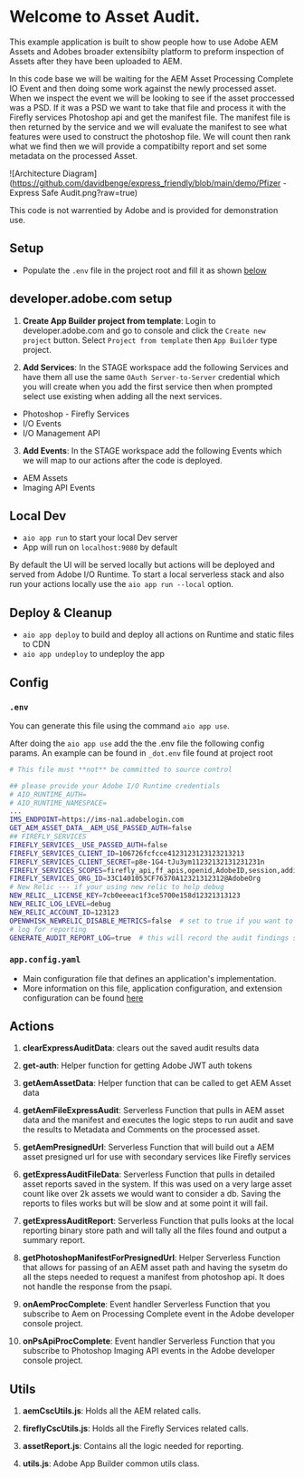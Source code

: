 # Welcome to Asset Audit.  
This example application is built to show people how to use Adobe AEM Assets and Adobes broader extensibilty platform to preform inspection of Assets after they have been uploaded to AEM.  

In this code base we will be waiting for the AEM Asset Processing Complete IO Event and then doing some work against the newly processed asset.  When we inspect the event we will be looking to see if the asset proccessed was a PSD.  If it was a PSD we want to take that file and process it with the Firefly services Photoshop api and get the manifest file.  The manifest file is then returned by the service and we will evaluate the manifest to see what features were used to construct the photoshop file.  We will count then rank what we find then we will provide a compatibilty report and set some metadata on the processed Asset.


![Architecture Diagram](https://github.com/davidbenge/express_friendly/blob/main/demo/Pfizer - Express Safe Audit.png?raw=true)

This code is not warrentied by Adobe and is provided for demonstration use. 


## Setup

- Populate the `.env` file in the project root and fill it as shown [below](#env)

## developer.adobe.com setup
1. **Create App Builder project from template**: Login to developer.adobe.com and go to console and click the `Create new project` button.  Select `Project from template` then `App Builder` type project.

2. **Add Services**: In the STAGE workspace add the following Services and have them all use the same `OAuth Server-to-Server` credential which you will create when you add the first service then when prompted select use existing when adding all the next services.
  - Photoshop - Firefly Services
  - I/O Events
  - I/O Management API

3. **Add Events**: In the STAGE workspace add the following Events which we will map to our actions after the code is deployed.
  - AEM Assets
  - Imaging API Events

## Local Dev

- `aio app run` to start your local Dev server
- App will run on `localhost:9080` by default

By default the UI will be served locally but actions will be deployed and served from Adobe I/O Runtime. To start a
local serverless stack and also run your actions locally use the `aio app run --local` option.

## Deploy & Cleanup

- `aio app deploy` to build and deploy all actions on Runtime and static files to CDN
- `aio app undeploy` to undeploy the app

## Config

### `.env`

You can generate this file using the command `aio app use`. 

After doing the `aio app use` add the the .env file the following config params.  An example can be found in `_dot.env` file found at project root
```bash
# This file must **not** be committed to source control

## please provide your Adobe I/O Runtime credentials
# AIO_RUNTIME_AUTH=
# AIO_RUNTIME_NAMESPACE=
...
IMS_ENDPOINT=https://ims-na1.adobelogin.com
GET_AEM_ASSET_DATA__AEM_USE_PASSED_AUTH=false
## FIREFLY_SERVICES
FIREFLY_SERVICES__USE_PASSED_AUTH=false
FIREFLY_SERVICES_CLIENT_ID=106726fcfcce4123123123123213213
FIREFLY_SERVICES_CLIENT_SECRET=p8e-1G4-tJu3ym11232132131231231n
FIREFLY_SERVICES_SCOPES=firefly_api,ff_apis,openid,AdobeID,session,additional_info,read_organizations
FIREFLY_SERVICES_ORG_ID=33C1401053CF76370A12321312312@AdobeOrg
# New Relic --- if your using new relic to help debug
NEW_RELIC__LICENSE_KEY=7cb0eeeac1f3ce5700e158d12321313123
NEW_RELIC_LOG_LEVEL=debug
NEW_RELIC_ACCOUNT_ID=123123
OPENWHISK_NEWRELIC_DISABLE_METRICS=false  # set to true if you want to pause or turn off metrics
# log for reporting
GENERATE_AUDIT_REPORT_LOG=true  # this will record the audit findings so you can run reports of the total findings
```

### `app.config.yaml`

- Main configuration file that defines an application's implementation. 
- More information on this file, application configuration, and extension configuration 
  can be found [here](https://developer.adobe.com/app-builder/docs/guides/appbuilder-configuration/#appconfigyaml)

## Actions

1. **clearExpressAuditData**: clears out the saved audit results data

2. **get-auth**: Helper function for getting Adobe JWT auth tokens

3. **getAemAssetData**: Helper function that can be called to get AEM Asset data

4. **getAemFileExpressAudit**: Serverless Function that pulls in AEM asset data and the manifest and executes the logic steps to run audit and save the results to Metadata and Comments on the processed asset. 

5. **getAemPresignedUrl**: Serverless Function that will build out a AEM asset presigned url for use with secondary services like Firefly services

6. **getExpressAuditFileData**: Serverless Function that pulls in detailed asset reports saved in the system.  If this was used on a very large asset count like over 2k assets we would want to consider a db.  Saving the reports to files works but will be slow and at some point it will fail. 

7. **getExpressAuditReport**: Serverless Function that pulls looks at the local reporting binary store path and will tally all the files found and output a summary report.

8. **getPhotoshopManifestForPresignedUrl**: Helper Serverless Function that allows for passing of an AEM asset path and having the sysetm do all the steps needed to request a manifest from photoshop api.  It does not handle the response from the psapi. 

9. **onAemProcComplete**: Event handler Serverless Function that you subscribe to Aem on Processing Complete event in the Adobe developer console project.

9. **onPsApiProcComplete**: Event handler Serverless Function that you subscribe to Photoshop Imaging API events in the Adobe developer console project.


## Utils

1. **aemCscUtils.js**: Holds all the AEM related calls.

2. **fireflyCscUtils.js**: Holds all the Firefly Services related calls.

3. **assetReport.js**: Contains all the logic needed for reporting.

4. **utils.js**: Adobe App Builder common utils class.


